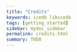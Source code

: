```yaml
---
title: "Credits"
keywords: icedb libicedb
tags: [getting_started]
sidebar: mydoc_sidebar
permalink: credits.html
summary: TODO
---
```



